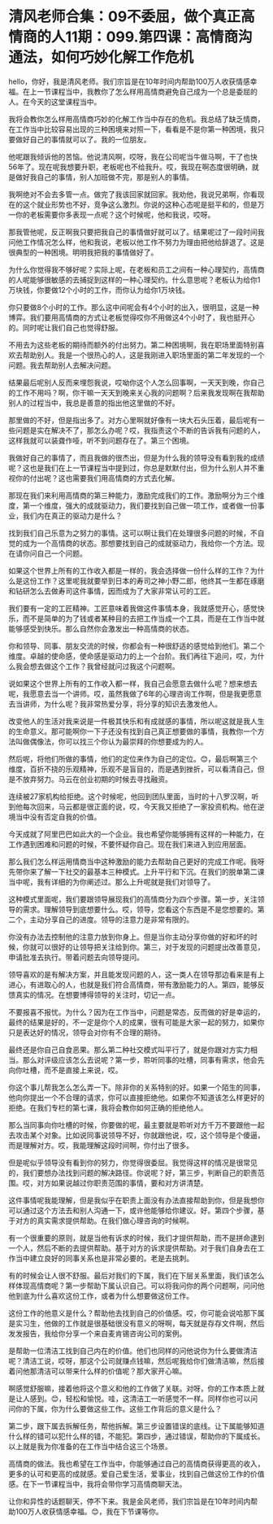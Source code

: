 # 清风老师合集：09不委屈，做个真正高情商的人11期：099.第四课：高情商沟通法，如何巧妙化解工作危机

hello，你好，我是清风老师。我们宗旨是在10年时间内帮助100万人收获情感幸福。在上一节课程当中，我教你了怎么样用高情商避免自己成为一个总是委屈的人。在今天的这堂课程当中。

我将会教你怎么样用高情商巧妙的化解工作当中存在的危机。我总结了缺乏情商，在工作当中比较容易出现的三种困境来对照一下，看看是不是你第一种困境，我只要做好自己的事情就可以了。我的一位朋友。

他呢跟我倾诉他的苦恼。他说清风啊，哎呀，我在公司呢当牛做马啊，干了也快56年了。现在呢我想要升职，老板呢也不给我升。哎，我现在啊态度很明确，就是做好我自己的事情，别人加班做不完，那是别人的事情。

我啊绝对不会去多管一点。做完了我该回家就回家。我劝他，我说兄弟啊，你看现在的这个就业形势也不好，竞争这么激烈。你说的这种心态呢是挺平和的，但是万一你的老板需要你多表现一点呢？这个时候呢，他和我说，哎呀。

那我管他呢，反正啊我只要把我自己的事情做好就可以了。结果呢过了一段时间我问他工作情况怎么样，他和我说，老板以他工作不努力为理由把他给辞退了。这是很典型的一种困境。明明我把我的事情做好了。

为什么你觉得我不够好呢？实际上呢，在老板和员工之间有一种心理契约，高情商的人呢能够很敏感的去捕捉到这样的一种心理契约。什么意思呢？老板认为给你1万块钱，你要做12个小时的工作，而你认为给你1万块钱。

你只要做8个小时的工作。那么这中间呢会有4个小时的出入，很明显，这是一种博弈。我们要用高情商的方式让老板觉得哎你不用做这4个小时了，我也挺开心的。同时呢让我们自己也觉得舒服。

不用去为这些老板的期待而额外的付出努力。第二种困境啊，我在职场里面特别喜欢去帮助别人。我是一个很热心的人，这是我刚进入职场里面的第二年发现的一个问题。我去帮助别人去解决问题。

结果最后呢别人反而来埋怨我说，哎呦你这个人怎么回事啊，一天天到晚，你自己的工作不用吗？啊，你干嘛一天天到晚来关心我的问题啊？后来我发现啊在我帮助别人的过程当中，我总是善意的指出他这里做的不好。

那里做的不好，但是指出多了。对方心里啊就好像有一块大石头压着，最后呢有一些问题是实在解决不了，那怎么办呢？哎，我指责这个不断的告诉我有问题的人，这样我就可以装聋作哑，听不到问题存在了。第三个困境。

我做好自己的事情了，而且我做的很杰出，但是为什么我的领导没有看到我的成绩呢？这也是我们在上一节课程当中提到过，你总是默默付出，但为什么别人并不重视你的付出呢？这也需要我们用高情商的方式去化解。

那现在我们来利用高情商的第三种能力，激励完成我们的工作。激励啊分为三个维度，第一个维度，强大的成就驱动力，我们要找到自己做一项工作，或者做一份事业，我们内在真正的驱动力是什么？

找到我们自己乐意为之努力的事情。这可以啊让我们在处理很多问题的时候，不自觉的成为一个高情商的状态。那想要找到自己的成就驱动力，我给你一个方法。现在请你问自己一个问题。

如果这个世界上所有的工作收入都是一样的，我会选择做一份什么样的工作？为什么是这份工作？这里呢我就要举到日本的寿司之神小野二郎，他终其一生都在琢磨和钻研怎么去做寿司这件事情，因而成为了大家非常认可的工匠。

我们要有一定的工匠精神。工匠意味着我做这件事情本身，我就感觉开心，感觉快乐，而不是简单的为了钱或者某种目的去把工作当成一个工具，而是在工作当中就能够感受到快乐。那么自然你会激发出一种高情商的状态。

你和领导、同事、朋友交流的时候，你都会有一种很舒适的感觉给到他们。第二个维度。卓越的使命感，使命感是驱动力的上一个台阶。我们再往下追问，哎，为什么我会想去做这个工作？我曾经就问过我这个问题啊。

说如果这个世界上所有的工作收入都一样，我自己会愿意去做什么呢？想来想去呢，我愿意去当一个讲师。哎，虽然我做了6年的心理咨询工作啊，但是我更愿意去当讲师，为什么呢？我非常热爱分享，将分享的知识去激发他人。

改变他人的生活对我来说是一件极其快乐和有成就感的事情，所以呢这就是我人生的生命意义。那可能啊你一下子还没有找到自己真正想要做的事情，我教你一个方法叫做偶像法，你可以找三个你认为最崇拜的你想要成为的人。

然后呢，将他们所做的事情，他们的定位来作为自己的定位。😊，最后啊第三个维度，百折不挠的乐观精神，乐观不是盲目的，而是遇到挫折，可以看清自己，但是不放弃努力。马云在创业初期的时候去寻找融资。

连续被27家机构给拒绝。这个时候呢，他回到团队里面，当时的十八罗汉啊，听到他每次回来，马云都是很正面的说，哎，今天我又拒绝了一家投资机构。他在逆境当中没有否定自我的价值。

今天成就了阿里巴巴如此大的一个企业。我也希望你能够拥有这样的一种能力，在工作遇到困难和问题的时候，不要怀疑你自己。现在我们来进入到应用层面。

那么我们怎么样运用情商当中这种激励的能力去帮助自己更好的完成工作呢。我呀先带你来了解一下社交的最基本三种模式。上升平行和下沉。在我们的脱单第二课当中呢，我有详细的为你阐述过。那么上升呢就是我们对领导了。

这种模式里面呢，我们要跟领导展现我们的高情商分为四个步骤。第一步，关注领导的需求。理解领导到底想要什么。哎，领导，您看这个东西是不是您想要的。第二个，主动分享自己的进度。领导的注意力是非常有限的。

你没有办法去控制他的注意力放到你身上。但是当你主动分享你做的好和坏的时候，你就可以很好的让领导把关注给到你。第三，对于发现的问题提出改善意见，申请批准去执行。带着问题去向领导提问。

领导喜欢的是有解决方案，并且能发现问题的人，这一类人在领导那边看来是有上进心，有进取心的人，也就是我们符合高情商，带有激励能力的人。第四，能够反馈真实的情况。在想要博得领导的关注时，切记一点。

不要报喜不报忧。为什么？因为在工作当中，问题是常态，反而做的好是幸运的，最终的结果是好的，不一定是你个人的成果，很有可能是大家一起的努力，如果你只是表达好的情况，领导会对你有不合理的期待。

最终还是你自己自食恶果。那么第二种社交模式叫平行了，就是你跟对方实力相当。那么对评级应该怎么去说呢？第一步，聆听同事的吐槽，同事有需求，他会先向你吐槽，而不是直接上来说，哎。

你这个事儿帮我怎么怎么弄一下。除非你的关系特别的好。如果一个陌生的同事，他向你提出一个不合理的请求，你可以直接拒绝他。如果你不知道该怎么样更好的拒绝。在我们专栏的第七课，我将会教你如何正确的拒绝他人。

那么当同事向你吐槽的时候，你要做的呢，最主要就是聆听对方千万不要跟他一起去攻击某个对象。比如说同事说领导不好，你就跟他说，哎，这个领导是个傻逼，而是理解对方。哎，我能理解这段时间啊，你付出了很多。

但是呢似乎领导没有看到你的努力，你觉得很委屈。我觉得这样的情况是很常见的，我们要想办法找到问题的解决路径。你说呢？好，第三步，判断自己的职责范围。哎，对方如果说越过你职责范围的事情，要和对方讲清楚。

这件事情呢我能理解，但是我似乎在职责上面没有办法直接帮助到你，但是我想你可以通过这个方法去和别人沟通一下，或许他能够给你建议。好。第四个步骤，基于对方的真实需求提供帮助。在我们做心理咨询的时候啊。

有一个很重要的原则，就是当他有诉求的时候，我们才提供帮助，而不是拼命逮到一个人，然后不断的去提供帮助。基于对方的诉求提供帮助。对于我们自身去在工作当中建立良好的同事关系也是非常必要的。老是去挑刺。

有的时候会让人很不舒服。最后对我们的下属，我们在下层关系里面，我们该怎么样体现高情商呢？第一步帮助下属认识自己。可以将我问你的两个问题啊，问问他他到底为什么喜欢这份工作，或者为什么想要做这份工作。

这份工作的他意义是什么？帮助他去找到自己的价值感。哎，你可能会说哈那下属是实习生，他做的工作就是很基础很没有意义的呀啊，每天就是存存文件啊，然后发发报告，我给你分享一个来自麦肯锡咨询公司的案例。

是帮助一位清洁工找到自己内在的价值。他们也同样的问他说你为什么要做清洁呢？清洁工说，哎呀，那这个公司就赚点钱嘛，然后呢我给你们做清洁嘛，然后接着问他那清洁可以带来什么样的价值呢？那大家开心嘛。

啊感觉舒服嘛，接着他将这个意义和他的工作做了关联。对呀，你的工作本质上就是让人感到。😊，轻松和愉悦。哇，这清洁工一听感觉不一样。同样你也可以问问你的下属，你为什么要做这些工作。这些工作背后的意义是什么？

第二步，跟下属去拆解任务，帮他拆解。第三步设置错误的底线。让下属能够知道什么样的错可以犯什么样的错，不能犯。第四步，通过错误，帮助你的下属成长。以上就是我为你准备的在工作当中结合这三个场景。

高情商的做法。我也希望在工作当中，你能够通过自己的高情商获得更高的收入，更多的认可和更高的成就感。爱自己爱生活，爱事业，找到自己做这份工作的价值感。在下一节课程当中，我将会带你学习高情商聊天法。

让你和异性的话题聊天，停不下来。我是金风老师，我们宗旨是在10年时间内帮助100万人收获情感幸福。😊，我在下节课等你。

